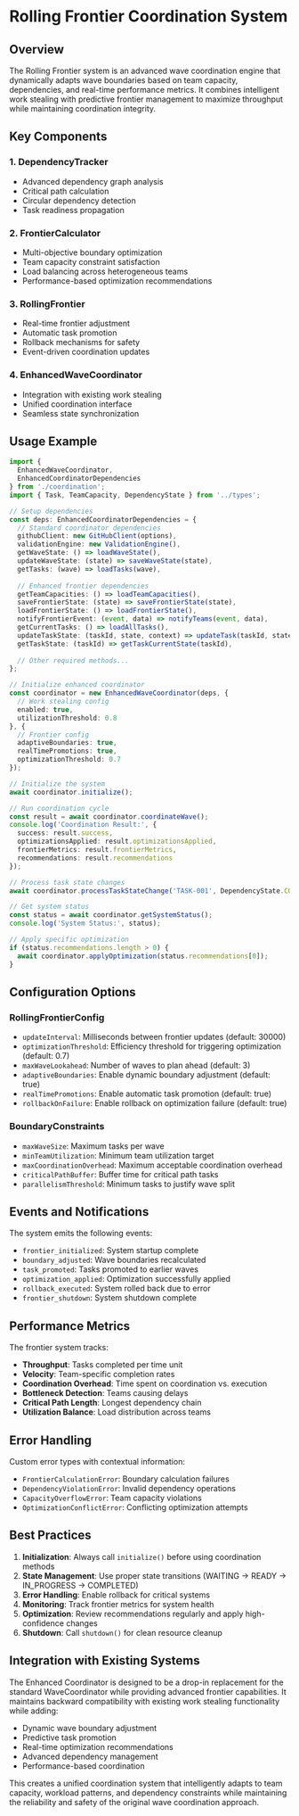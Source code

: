 # Rolling Frontier Coordination System

## Overview

The Rolling Frontier system is an advanced wave coordination engine that dynamically adapts wave boundaries based on team capacity, dependencies, and real-time performance metrics. It combines intelligent work stealing with predictive frontier management to maximize throughput while maintaining coordination integrity.

## Key Components

### 1. DependencyTracker
- Advanced dependency graph analysis
- Critical path calculation
- Circular dependency detection
- Task readiness propagation

### 2. FrontierCalculator
- Multi-objective boundary optimization
- Team capacity constraint satisfaction
- Load balancing across heterogeneous teams
- Performance-based optimization recommendations

### 3. RollingFrontier
- Real-time frontier adjustment
- Automatic task promotion
- Rollback mechanisms for safety
- Event-driven coordination updates

### 4. EnhancedWaveCoordinator
- Integration with existing work stealing
- Unified coordination interface
- Seamless state synchronization

## Usage Example

```typescript
import { 
  EnhancedWaveCoordinator, 
  EnhancedCoordinatorDependencies 
} from './coordination';
import { Task, TeamCapacity, DependencyState } from '../types';

// Setup dependencies
const deps: EnhancedCoordinatorDependencies = {
  // Standard coordinator dependencies
  githubClient: new GitHubClient(options),
  validationEngine: new ValidationEngine(),
  getWaveState: () => loadWaveState(),
  updateWaveState: (state) => saveWaveState(state),
  getTasks: (wave) => loadTasks(wave),
  
  // Enhanced frontier dependencies
  getTeamCapacities: () => loadTeamCapacities(),
  saveFrontierState: (state) => saveFrontierState(state),
  loadFrontierState: () => loadFrontierState(),
  notifyFrontierEvent: (event, data) => notifyTeams(event, data),
  getCurrentTasks: () => loadAllTasks(),
  updateTaskState: (taskId, state, context) => updateTask(taskId, state, context),
  getTaskState: (taskId) => getTaskCurrentState(taskId),
  
  // Other required methods...
};

// Initialize enhanced coordinator
const coordinator = new EnhancedWaveCoordinator(deps, {
  // Work stealing config
  enabled: true,
  utilizationThreshold: 0.8
}, {
  // Frontier config  
  adaptiveBoundaries: true,
  realTimePromotions: true,
  optimizationThreshold: 0.7
});

// Initialize the system
await coordinator.initialize();

// Run coordination cycle
const result = await coordinator.coordinateWave();
console.log('Coordination Result:', {
  success: result.success,
  optimizationsApplied: result.optimizationsApplied,
  frontierMetrics: result.frontierMetrics,
  recommendations: result.recommendations
});

// Process task state changes
await coordinator.processTaskStateChange('TASK-001', DependencyState.COMPLETED);

// Get system status
const status = await coordinator.getSystemStatus();
console.log('System Status:', status);

// Apply specific optimization
if (status.recommendations.length > 0) {
  await coordinator.applyOptimization(status.recommendations[0]);
}
```

## Configuration Options

### RollingFrontierConfig
- `updateInterval`: Milliseconds between frontier updates (default: 30000)
- `optimizationThreshold`: Efficiency threshold for triggering optimization (default: 0.7)
- `maxWaveLookahead`: Number of waves to plan ahead (default: 3)
- `adaptiveBoundaries`: Enable dynamic boundary adjustment (default: true)
- `realTimePromotions`: Enable automatic task promotion (default: true)
- `rollbackOnFailure`: Enable rollback on optimization failure (default: true)

### BoundaryConstraints
- `maxWaveSize`: Maximum tasks per wave
- `minTeamUtilization`: Minimum team utilization target
- `maxCoordinationOverhead`: Maximum acceptable coordination overhead
- `criticalPathBuffer`: Buffer time for critical path tasks
- `parallelismThreshold`: Minimum tasks to justify wave split

## Events and Notifications

The system emits the following events:
- `frontier_initialized`: System startup complete
- `boundary_adjusted`: Wave boundaries recalculated
- `task_promoted`: Tasks promoted to earlier waves
- `optimization_applied`: Optimization successfully applied
- `rollback_executed`: System rolled back due to error
- `frontier_shutdown`: System shutdown complete

## Performance Metrics

The frontier system tracks:
- **Throughput**: Tasks completed per time unit
- **Velocity**: Team-specific completion rates
- **Coordination Overhead**: Time spent on coordination vs. execution
- **Bottleneck Detection**: Teams causing delays
- **Critical Path Length**: Longest dependency chain
- **Utilization Balance**: Load distribution across teams

## Error Handling

Custom error types with contextual information:
- `FrontierCalculationError`: Boundary calculation failures
- `DependencyViolationError`: Invalid dependency operations
- `CapacityOverflowError`: Team capacity violations
- `OptimizationConflictError`: Conflicting optimization attempts

## Best Practices

1. **Initialization**: Always call `initialize()` before using coordination methods
2. **State Management**: Use proper state transitions (WAITING → READY → IN_PROGRESS → COMPLETED)
3. **Error Handling**: Enable rollback for critical systems
4. **Monitoring**: Track frontier metrics for system health
5. **Optimization**: Review recommendations regularly and apply high-confidence changes
6. **Shutdown**: Call `shutdown()` for clean resource cleanup

## Integration with Existing Systems

The Enhanced Coordinator is designed to be a drop-in replacement for the standard WaveCoordinator while providing advanced frontier capabilities. It maintains backward compatibility with existing work stealing functionality while adding:

- Dynamic wave boundary adjustment
- Predictive task promotion
- Real-time optimization recommendations
- Advanced dependency management
- Performance-based coordination

This creates a unified coordination system that intelligently adapts to team capacity, workload patterns, and dependency constraints while maintaining the reliability and safety of the original wave coordination approach.